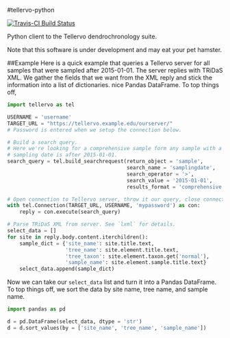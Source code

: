#tellervo-python

[![Travis-CI Build Status](https://travis-ci.org/brews/tellervo-python.svg?branch=master
)](https://travis-ci.org/brews/tellervo-python)

Python client to the Tellervo dendrochronology suite.

Note that this software is under development and may eat your pet hamster.

##Example
Here is a quick example that queries a Tellervo server for all samples that were sampled after 2015-01-01. The server replies with TRiDaS XML. We gather the fields that we want from the XML reply and stick the information into a list of dictionaries. nice Pandas DataFrame. To top things off, 

```python
import tellervo as tel

USERNAME = 'username'
TARGET_URL = "https://tellervo.example.edu/ourserver/"
# Password is entered when we setup the connection below.

# Build a search query.
# Here we're looking for a comprehensive sample form any sample with a
# sampling date is after 2015-01-01.
search_query = tel.build_searchrequest(return_object = 'sample', 
                                       search_name = 'samplingdate',
                                       search_operator = '>',
                                       search_value = '2015-01-01',
                                       results_format = 'comprehensive')

# Open connection to Tellervo server, throw it our query, close connection.
with tel.Connection(TARGET_URL, USERNAME, 'mypassword') as con:
    reply = con.execute(search_query)

# Parse TRiDaS XML from server. See `lxml` for details.
select_data = []
for site in reply.body.content.iterchildren():
    sample_dict = {'site_name': site.title.text,
                   'tree_name': site.element.title.text,
                   'tree_taxon': site.element.taxon.get('normal'),
                   'sample_name': site.element.sample.title.text}
    select_data.append(sample_dict)
```

Now we can take our `select_data` list and turn it into a Pandas DataFrame. To top things off, we sort the data by site name, tree name, and sample name.

```python
import pandas as pd

d = pd.DataFrame(select_data, dtype = 'str')
d = d.sort_values(by = ['site_name', 'tree_name', 'sample_name'])
```
